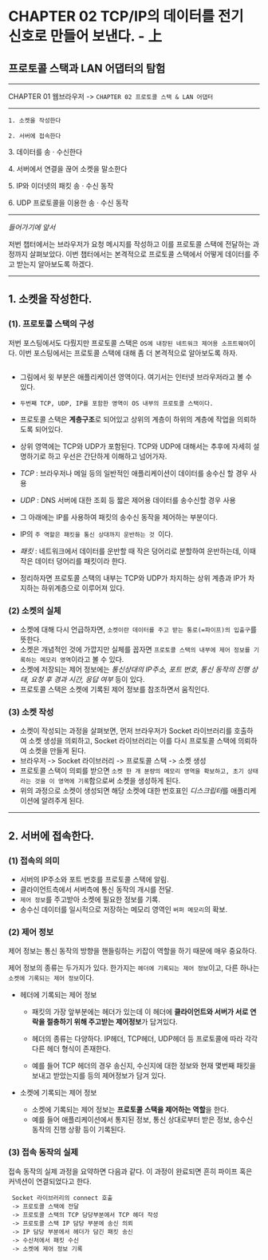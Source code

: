 # CHAPTER 02 TCP/IP의 데이터를 전기 신호로 만들어 보낸다. - 上

## 프로토콜 스택과 LAN 어댑터의 탐험



---

CHAPTER 01 웹브라우저 -> `CHAPTER 02 프로토콜 스택 & LAN 어댑터`

---
`1. 소켓을 작성한다`

`2. 서버에 접속한다`

3\. 데이터를 송 · 수신한다

4\. 서버에서 연결을 끊어 소켓을 말소한다

5\. IP와 이더넷의 패킷 송 · 수신 동작

6\. UDP 프로토콜을 이용한 송 · 수신 동작

---
*들어가기에 앞서*

저번 챕터에서는 브라우저가 요청 메시지를 작성하고 이를 프로토콜 스택에 전달하는 과정까지 살펴보았다. 이번 챕터에서는 본격적으로 프로토콜 스택에서 어떻게 데이터를 주고 받는지 알아보도록 하겠다.

---

## 1. 소켓을 작성한다.

### (1). 프로토콜 스택의 구성

저번 포스팅에서도 다뤘지만 프로토콜 스택은 `OS에 내장된 네트워크 제어용 소프트웨어`이다. 이번 포스팅에서는 프로토콜 스택에 대해 좀 더 본격적으로 알아보도록 하자.

![]()

* 그림에서 윗 부분은 애플리케이션 영역이다. 여기서는 인터넷 브라우저라고 볼 수 있다. 

* `두번째 TCP, UDP, IP를 포함한 영역이 OS 내부의 프로토콜 스택이다.`

* 프로토콜 스택은 **계층구조**로 되어있고 상위의 계층이 하위의 계층에 작업을 의뢰하도록 되어있다.
*  상위 영역에는  TCP와 UDP가 포함된다. TCP와 UDP에 대해서는 추후에 자세히 설명하기로 하고 우선은 간단하게 이해하고 넘어가자.
* _TCP_ : 브라우저나 메일 등의 일반적인 애플리케이션이 데이터를 송수신 할 경우 사용
* _UDP_ : DNS 서버에 대한 조회 등 짧은 제어용 데이터를 송수신할 경우 사용
* 그 아래에는 IP를 사용하여 패킷의 송수신 동작을 제어하는 부분이다.
* IP의 `주 역할은 패킷을 통신 상대까지 운반하는 것 `이다.
* _패킷_ :  네트워크에서 데이터를 운반할 때 작은 덩어리로 분할하여 운반하는데, 이때 작은 데이터 덩어리를 패킷이라 한다.
* 정리하자면 프로토콜 스택의 내부는 TCP와 UDP가 차지하는 상위 계층과 IP가 차지하는 하위계층으로 이루어져 있다.

### (2) 소켓의 실체

* 소켓에 대해 다시 언급하자면, `소켓이란 데이터를 주고 받는 통로(=파이프)의 입출구`를 뜻한다.
* 소켓은 개념적인 것에 가깝지만 실체를 꼽자면 `프로토콜 스택의 내부에 제어 정보를 기록하는 메모리 영역`이라고 볼 수 있다.
* 소켓에 저장되는 제어 정보에는 _통신상대의 IP주소, 포트 번호, 통신 동작의 진행 상태, 요청 후 경과 시간, 응답 여부_ 등이 있다.
* 프로토콜 스택은 소켓에 기록된 제어 정보를 참조하면서 움직인다.

### (3) 소켓 작성

* 소켓이 작성되는 과정을 살펴보면, 먼저 브라우저가 Socket 라이브러리를 호출하여 소켓 생성을 의뢰하고,  Socket 라이브러리는 이를  다시 프로토콜 스택에 의뢰하여 소켓을 만들게 된다.
* 브라우저 -> Socket 라이브러리 -> 프로토콜 스택 -> 소켓 생성
* 프로토콜 스택이 의뢰를 받으면 `소켓 한 개 분량의 메모리 영역을 확보하고, 초기 상태라는 것을 이 영역에 기록`함으로써 소켓을 생성하게 된다.
* 위의 과정으로 소켓이 생성되면 해당 소켓에 대한 번호표인 *디스크립터*를 애플리케이션에 알려주게 된다.

---

## 2. 서버에 접속한다.

### (1) 접속의 의미
* 서버의 IP주소와 포트 번호를 프로토콜 스택에 알림.
* 클라이언트측에서 서버측에 통신 동작의 개시를 전달.
* `제어 정보`를 주고받아 소켓에 필요한 정보를 기록.
* 송수신 데이터를 일시적으로 저장하는 메모리 영역인 `버퍼 메모리`의 확보.

### (2) 제어 정보
제어 정보는 통신 동작의 방향을 핸들링하는 키잡이 역할을 하기 때문에 매우 중요하다.

제어 정보의 종류는 두가지가 있다. 한가지는 `헤더에 기록되는 제어 정보`이고, 다른 하나는 `소켓에 기록되는 제어 정보`이다.
* 헤더에 기록되는 제어 정보
  * 패킷의 가장 앞부분에는 헤더가 있는데 이 헤더에 **클라이언트와 서버가 서로 연락을 절충하기 위해 주고받는 제어정보**가 담겨있다.
  * 헤더의 종류는 다양하다. IP헤더, TCP헤더, UDP헤더 등 프로토콜에 따라 각각 다른 헤더 형식이 존재한다.
![]()

  * 예를 들어 TCP 헤더의 경우 송신지, 수신지에 대한 정보와 현재 몇번째 패킷을 보내고 받았는지를 등의 제어정보가 담겨 있다.
![]()

* 소켓에 기록되는 제어 정보
  * 소켓에 기록되는 제어 정보는 **프로토콜 스택을 제어하는 역할**을 한다.
  * 예를 들어 애플리케이션에서 통지된 정보, 통신 상대로부터 받은 정보, 송수신 동작의 진행 상황 등이 기록된다.

### (3) 접속 동작의 실제
접속 동작의 실제 과정을 요약하면 다음과 같다. 이 과정이 완료되면 흔히 파이프 혹은 커넥션이 연결되었다고 한다.

```
 Socket 라이브러리의 connect 호출
 -> 프로토콜 스택에 전달 
 -> 프로토콜 스택의 TCP 담당부분에서 TCP 헤더 작성 
 -> 프로토콜 스택 IP 담당 부분에 송신 의뢰 
 -> IP 담당 부분에서 헤더가 담긴 패킷 송신 
 -> 수신처에서 패킷 수신 
 -> 소켓에 제어 정보 기록
```
